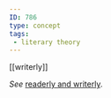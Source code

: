 ```yaml
---
ID: 786
type: concept
tags: 
 - literary theory
---
```


[[writerly]]

 *See* [readerly
and writerly](#X0be17cb2762097c56ff476e935f10439f899278).
